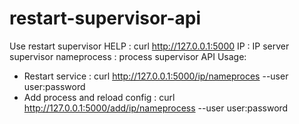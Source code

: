 # restart-supervisor-api
Use restart supervisor
HELP : curl http://127.0.0.1:5000
IP : IP server supervisor
nameprocess : process supervisor
API Usage:
- Restart service :   curl http://127.0.0.1:5000/ip/nameproces --user user:password
- Add process and reload config : curl http://127.0.0.1:5000/add/ip/nameprocess --user user:password
